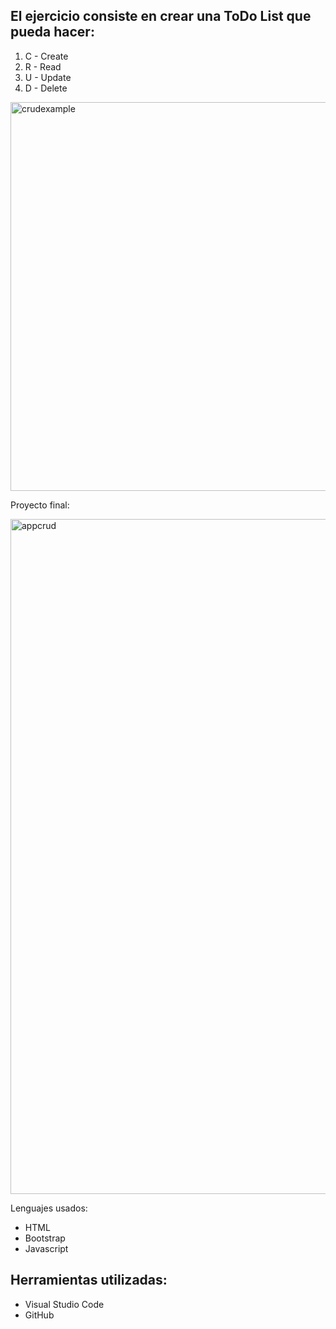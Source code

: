 ## El ejercicio consiste en crear una ToDo List que pueda hacer:
1. C - Create 
2. R - Read 
3. U - Update 
4. D - Delete
<img width="622" alt="crudexample" src="https://user-images.githubusercontent.com/117730103/209962315-62f691b1-15e2-4a2d-b93b-ee2ca6f5161c.png">



Proyecto final:

<img width="1080" alt="appcrud" src="https://user-images.githubusercontent.com/117730103/210070245-654dadc2-99e8-4fa3-8f21-b8c7b3ca3af5.png">

Lenguajes usados:
- HTML
- Bootstrap
- Javascript

## Herramientas utilizadas:
- Visual Studio Code
- GitHub
